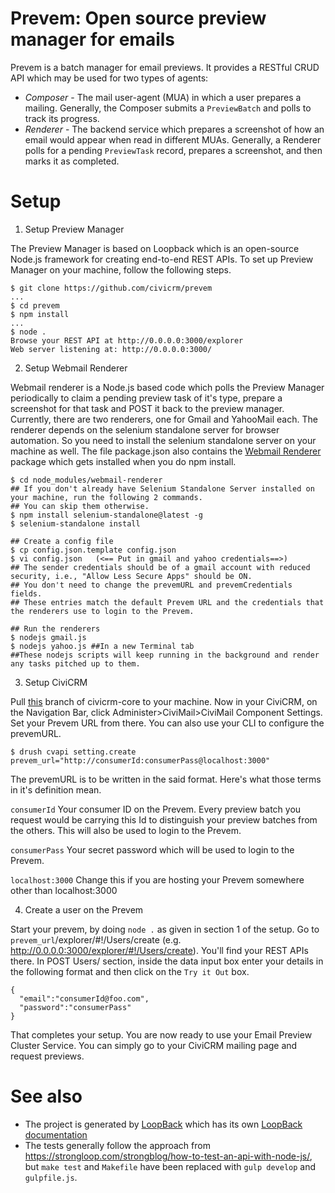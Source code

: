 # Prevem: Open source preview manager for emails

Prevem is a batch manager for email previews. It provides a RESTful CRUD API
which may be used for two types of agents:

 * *Composer* - The mail user-agent (MUA) in which a user prepares a mailing.
   Generally, the Composer submits a `PreviewBatch` and polls to track its progress.
 * *Renderer* - The backend service which prepares a screenshot of how an email would
   appear when read in different MUAs. Generally, a Renderer polls for a pending
   `PreviewTask` record, prepares a screenshot, and then marks it as completed.

# Setup

1. Setup Preview Manager

  The Preview Manager is based on Loopback which is an open-source Node.js framework for creating end-to-end REST APIs. To set up Preview Manager on your machine, follow the following steps.
  
  ```
  $ git clone https://github.com/civicrm/prevem
  ...
  $ cd prevem
  $ npm install
  ...
  $ node .
  Browse your REST API at http://0.0.0.0:3000/explorer
  Web server listening at: http://0.0.0.0:3000/
  ```

2. Setup Webmail Renderer

  Webmail renderer is a Node.js based code which polls the Preview Manager periodically to claim a pending preview task of it's type, prepare a screenshot for that task and POST it back to the preview manager. Currently, there are two renderers, one for Gmail and YahooMail each. The renderer depends on the selenium standalone server for browser automation. So you need to install the selenium standalone server on your machine as well.
  The file package.json also contains the [Webmail Renderer](www.github.com/utkarshsharma/webmail-renderer.git) package which gets installed when you do npm install.
  
  ```
  $ cd node_modules/webmail-renderer
  ## If you don't already have Selenium Standalone Server installed on your machine, run the following 2 commands.
  ## You can skip them otherwise.
  $ npm install selenium-standalone@latest -g
  $ selenium-standalone install
  
  ## Create a config file
  $ cp config.json.template config.json
  $ vi config.json   (<== Put in gmail and yahoo credentials==>)
  ## The sender credentials should be of a gmail account with reduced security, i.e., "Allow Less Secure Apps" should be ON.
  ## You don't need to change the prevemURL and prevemCredentials fields.
  ## These entries match the default Prevem URL and the credentials that the renderers use to login to the Prevem.
  
  ## Run the renderers
  $ nodejs gmail.js
  $ nodejs yahoo.js ##In a new Terminal tab
  ##These nodejs scripts will keep running in the background and render any tasks pitched up to them.
  ```

3. Setup CiviCRM

  Pull [this](https://github.com/utkarshsharma/civicrm-core) branch of civicrm-core to your machine.
  Now in your CiviCRM, on the Navigation Bar, click Administer>CiviMail>CiviMail Component Settings.
  Set your Prevem URL from there.
  You can also use your CLI to configure the prevemURL.
  
  ```
  $ drush cvapi setting.create prevem_url="http://consumerId:consumerPass@localhost:3000"
  ```
  
  The prevemURL is to be written in the said format. Here's what those terms in it's definition mean.
  
  `consumerId`
  Your consumer ID on the Prevem. Every preview batch you request would be carrying this Id to distinguish your preview batches from the others. This will also be used to login to the Prevem.
  
  `consumerPass`
  Your secret password which will be used to login to the Prevem.
  
  `localhost:3000`
  Change this if you are hosting your Prevem somewhere other than localhost:3000

4. Create a user on the Prevem

  Start your prevem, by doing `node .` as given in section 1 of the setup.
  Go to `prevem_url`/explorer/#!/Users/create (e.g. http://0.0.0.0:3000/explorer/#!/Users/create). You'll find your REST APIs there. In POST Users/ section, inside the data input box enter your details in the following format and then click on the `Try it Out` box.
  
  ```
  {
    "email":"consumerId@foo.com",
    "password":"consumerPass"
  }
  ```
  
  That completes your setup. You are now ready to use your Email Preview Cluster Service.
  You can simply go to your CiviCRM mailing page and request previews.

<!-- # Preview Manager Configuration

The file server/config.json contains the configuration options for the Preview Manager. The host and port fields contain information regarding where the Preview Manager is being hosted. The 

# Data Model

The models are defined in JSON files under [common/models](common/models).



At this point, you can visit http://localhost:3000/explorer to examine
the available APIs.

# Development

Starting the service with `node .` should create a working environment,
but it's a bit cumbersome to develop on. For local development (and only
for local development), it's better to start via:

```
$ npm install -g gulp
$ gulp develop
```

This will launch the service and execute the test suite. If you make
any changes to the code, it will relaunch the service and re-execute
the test suite.

If you encounter a hard-crash during development, you may need to
manually restart `gulp develop`.

# Data Model

The model is defined in JSON files under [common/models](common/models).
To create additional models, see "Create Models" in [LoopBack: Getting Started](http://loopback.io/getting-started/).

# API Examples

The following sections discuss a bit about how other agents are
expected to interact with `prevem` with some example use-cases
and API calls. To follow along, it is best to open the API
explorer (http://localhost:3000/explorer) and run the commands.

*TYPOGRAPHICAL NOTE: Most API calls accept an input-document of
type `application/json`, and this is displayed in the examples.
However, in some cases, the input is passed as a URL parameter.
Such input should encoded twice (firstly, as JSON; secondly,
as URL data). For readability, we display the examples as if
 they were just JSON.*

## API Examples: Integrating with a Composer

A *Composer* should generally use two API calls. When the user wishes
to prepare a new preview, the *Composer* should create a new `PreviewBatch`
record:

```
POST /api/PreviewBatches
Content-Type: application/json
Accept: application/json

{
  "consumerId": "SOME-UNIQUE-ID"
  "batchId": "SOME-UNIQUE-ID",
  "message": {
    "subject": "Hello world",
    "body_html": "<html><body>Hello world (in <b>HTML</b>)</body></html>"
    "body_text": "Hello world (in text)"
  },
  "renderers": ["gmail", "outlook"]
}
```

The *Composer* may then poll periodically to determine how well the preview
has progressed by fetching a list of `PreviewTask` records filtered on the
`batchId`. The `filter` option accepts a JSON expression.

```
// TYPOGRAPHICAL NOTE: Escaping altered for readibility.
GET /api/PreviewTasks?filter={
  "where": {
    "batchId": "SOME-UNIQUE-ID"
  }
}

```

## API Examples: Integrating with a Renderer (WIP, NOT IMPLEMENTED, SPECULATIVE)

There may be several renderers (such as a Gmail renderer or a Microsoft
Outlook renderer). Each renderer should use two API calls. First, it
should periodically poll to see if any new tasks are waiting for it:

```
POST /api/PreviewTasks/claim
Content-Type: application/json
Accept: application/json

{
  "filter": {
    "where": {
      "renderer": "MY_SUPPORTED_RENDERING_TYPE"
    }
  }
}
```

The request will ordinarily return an empty object. However, if there are
any pending tasks, it will reserve and return the next available task.

After working on the task, the renderer should submit the resulting
screenshot:

```
POST /api/PreviewTasks/123
Content-Type: application/json
Accept: application/json

{
  "result": {
    "imageBase64": "...Base64-encoded image data..."
  }
}
```
 -->
# See also

 * The project is generated by [LoopBack](http://loopback.io) which has its own [LoopBack documentation](http://docs.strongloop.com/display/public/LB/LoopBack)
 * The tests generally follow the approach from https://strongloop.com/strongblog/how-to-test-an-api-with-node-js/,
   but `make test` and `Makefile` have been replaced with `gulp develop` and `gulpfile.js`.
